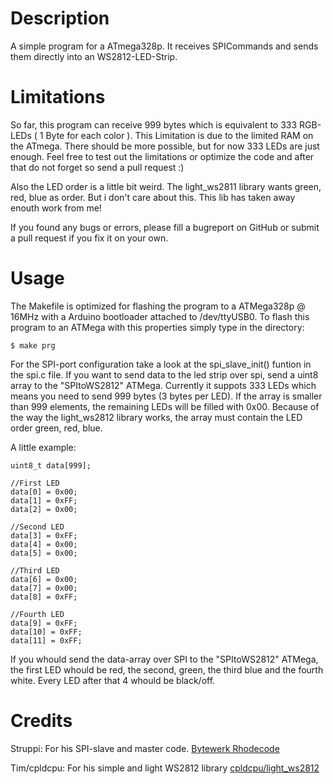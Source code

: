 Description
===========

A simple program for a ATmega328p. It receives SPICommands and sends them directly into an WS2812-LED-Strip.

Limitations
===========

So far, this program can receive 999 bytes which is equivalent to 333 RGB-LEDs ( 1 Byte for each color ).
This Limitation is due to the limited RAM on the ATmega. There should be more possible, but for now 333 LEDs are just enough. Feel free to test out the limitations or optimize the code and after that do not forget so send a pull request :)

Also the LED order is a little bit weird. The light_ws2811 library wants green, red, blue as order. But i don't care about this. This lib has taken away enouth work from me!

If you found any bugs or errors, please fill a bugreport on GitHub or submit a pull request if you fix it on your own.

Usage
===========
The Makefile is optimized for flashing the program to a ATMega328p @ 16MHz with a Arduino bootloader attached to /dev/ttyUSB0.
To flash this program to an ATMega with this properties simply type in the directory:
```shell
$ make prg
```

For the SPI-port configuration take a look at the spi_slave_init() funtion in the spi.c file.
If you want to send data to the led strip over spi, send a uint8 array to the "SPItoWS2812" ATMega.
Currently it suppots 333 LEDs which means you need to send 999 bytes (3 bytes per LED). If the array is smaller than 999 elements, the remaining LEDs will be filled with 0x00.
Because of the way the light_ws2812 library works, the array must contain the LED order green, red, blue.

A little example:
```shell
uint8_t data[999];

//First LED
data[0] = 0x00;
data[1] = 0xFF;
data[2] = 0x00;

//Second LED
data[3] = 0xFF;
data[4] = 0x00;
data[5] = 0x00;

//Third LED
data[6] = 0x00;
data[7] = 0x00;
data[8] = 0xFF;

//Fourth LED
data[9] = 0xFF;
data[10] = 0xFF;
data[11] = 0xFF;
```

If you whould send the data-array over SPI to the "SPItoWS2812" ATMega, the first LED whould be red, the second, green, the third blue and the fourth white. Every LED after that 4 whould be black/off.

Credits
===========
Struppi: For his SPI-slave and master code.
[Bytewerk Rhodecode](http://rhodecode.bytewerk.org/Mikrocontroller/RGByteClock/rgbyteclock-firmware)

Tim/cpldcpu: For his simple and light WS2812 library 
[cpldcpu/light_ws2812](https://github.com/cpldcpu/light_ws2812)
